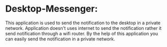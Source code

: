 Desktop-Messenger:
=================

This application is used to send the notification to the desktop in a private network. Application doesn't uses internet to send the notification rather it send notification through a wifi router. By the help of this application you can easily send the notification in a private network.
